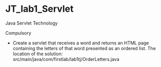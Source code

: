 # JT_lab1_Servlet

Java Servlet Technology

Compulsory
- Create a servlet that receives a word and returns an HTML page containing the letters of that word presented as an ordered list.
The location of the solution: src/main/java/com/firstlab/lab1tj/OrderLetters.java
